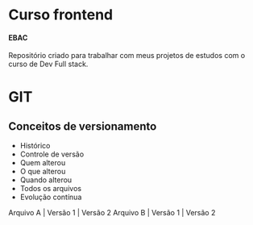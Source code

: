 # Curso frontend 
#### EBAC
Repositório criado para trabalhar com meus projetos de estudos com o curso de Dev Full stack.

# GIT
## Conceitos de versionamento
 - Histórico
 - Controle de versão
 - Quem alterou
 - O que alterou 
 - Quando alterou
 - Todos os arquivos
 - Evolução contínua 
 
 Arquivo A | Versão 1 | Versão 2
 Arquivo B | Versão 1 | Versão 2

 
